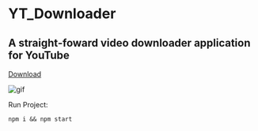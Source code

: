 # YT_Downloader
## A straight-foward video downloader application for YouTube

[Download]( https://github.com/arrudaricardo/yt_downloader/releases)

![gif](https://media.giphy.com/media/JR0y2ryjL3eUGm5rR3/giphy-downsized-large.gif)


Run Project:
```
npm i && npm start
```
